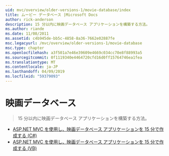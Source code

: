 ```yaml
---
uid: mvc/overview/older-versions-1/movie-database/index
title: ムービー データベース |Microsoft Docs
author: rick-anderson
description: 15 分以内に映画データベース アプリケーションを構築する方法。
ms.author: riande
ms.date: 11/08/2011
ms.assetid: c4b945de-bb5c-4858-8a36-7662e02887fe
msc.legacyurl: /mvc/overview/older-versions-1/movie-database
msc.type: chapter
ms.openlocfilehash: a3f501a7e46e39609e4669c034cc70e8f88993a5
ms.sourcegitcommit: 0f1119340e4464720cfd16d0ff15764746ea1fea
ms.translationtype: MT
ms.contentlocale: ja-JP
ms.lasthandoff: 04/09/2019
ms.locfileid: "59379093"
---
```

# <a name="movie-database"></a>映画データベース

> 15 分以内に映画データベース アプリケーションを構築する方法。


- [ASP.NET MVC を使用し、映画データベース アプリケーションを 15 分で作成する (C#)](create-a-movie-database-application-in-15-minutes-with-asp-net-mvc-cs.md)
- [ASP.NET MVC を使用し、映画データベース アプリケーションを 15 分で作成する (VB)](create-a-movie-database-application-in-15-minutes-with-asp-net-mvc-vb.md)

